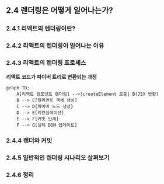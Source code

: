 ## 2.4 렌더링은 어떻게 일어나는가?

### 2.4.1 리액트의 렌더링이란?

### 2.4.2 리액트의 렌더링이 일어나는 이유

### 2.4.3 리액트의 렌더링 프로세스

**리액트 코드가 파이버 트리로 변환되는 과정**

```mermaid
graph TD;
    A[리액트 컴포넌트 렌더링] -->|createElement 호출| B(JSX 반환)
    B --> C[엘리먼트 객체 생성]
    C --> D{파이버 노드 생성}
    D --> E[리컨실레이션]
    E --> F[커밋 단계]
    F --> G[실제 DOM 업데이트]
```

### 2.4.4 렌더와 커밋

### 2.4.5 일반적인 렌더링 시나리오 살펴보기

### 2.4.6 정리